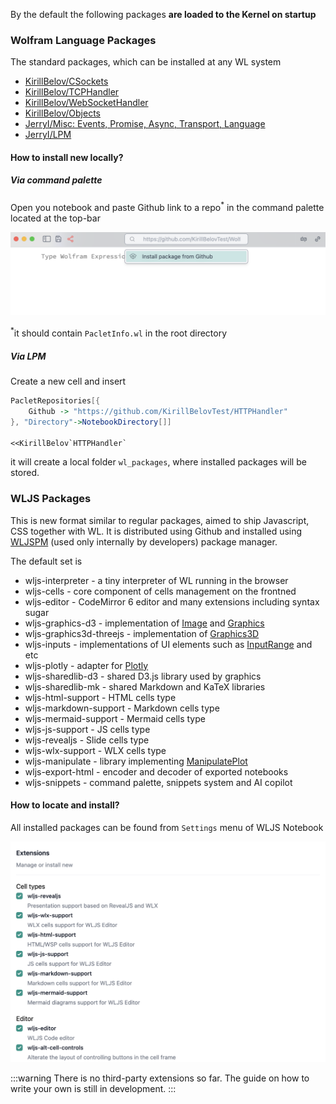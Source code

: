 By the default the following packages __are loaded to the Kernel on startup__

### Wolfram Language Packages
The standard packages, which can be installed at any WL system

- [KirillBelov/CSockets](https://github.com/KirillBelovTest/CSockets)
- [KirillBelov/TCPHandler](https://github.com/KirillBelovTest/TCPServer)
- [KirillBelov/WebSocketHandler](https://github.com/KirillBelovTest/WebSocketHandler)
- [KirillBelov/Objects](https://github.com/KirillBelovTest/Objects)
- [JerryI/Misc: Events, Promise, Async, Transport,  Language](https://github.com/JerryI/wl-misc)
- [JerryI/LPM](https://github.com/JerryI/wl-localpackages)

#### How to install new locally?
##### Via command palette
Open you notebook and paste Github link to a repo<sup>*</sup> in the command palette located at the top-bar

![](./../../Screenshot%202024-05-10%20at%2021.35.19.png)

<sup>*</sup>it should contain `PacletInfo.wl` in the root directory

##### Via LPM
Create a new cell and insert

```mathematica
PacletRepositories[{
    Github -> "https://github.com/KirillBelovTest/HTTPHandler"
}, "Directory"->NotebookDirectory[]]

<<KirillBelov`HTTPHandler`
```

it will create a local folder `wl_packages`, where installed packages will be stored.

### WLJS Packages
This is new format similar to regular packages, aimed to ship Javascript, CSS together with WL. It is distributed using Github and installed using [WLJSPM](https://github.com/JerryI/wl-wljs-packages)  (used only internally by developers) package manager.

The default set is

- wljs-interpreter -  a tiny interpreter of WL running in the browser
- wljs-cells - core component of cells management on the frontned
- wljs-editor - CodeMirror 6 editor and many extensions including syntax sugar
- wljs-graphics-d3 - implementation of [Image](frontend/Reference/Image/Image.md) and [Graphics](frontend/Reference/Graphics/Graphics.md)
- wljs-graphics3d-threejs - implementation of [Graphics3D](frontend/Reference/Graphics3D/Graphics3D.md)
- wljs-inputs - implementations of UI elements such as [InputRange](frontend/Reference/GUI/InputRange.md) and etc
- wljs-plotly - adapter for [Plotly](frontend/Reference/Plotting%20Functions/Plotly.md)
- wljs-sharedlib-d3 - shared D3.js library used by graphics
- wljs-sharedlib-mk - shared Markdown and KaTeX libraries
- wljs-html-support - HTML cells type
- wljs-markdown-support - Markdown cells type
- wljs-mermaid-support - Mermaid cells type
- wljs-js-support - JS cells type
- wljs-revealjs - Slide cells type
- wljs-wlx-support - WLX cells type
- wljs-manipulate - library implementing [ManipulatePlot](frontend/Reference/Plotting%20Functions/ManipulatePlot.md)
- wljs-export-html - encoder and decoder of exported notebooks
- wljs-snippets - command palette, snippets system and AI copilot

#### How to locate and install?
All installed packages can be found from `Settings` menu of WLJS Notebook

![](./../../Screenshot%202024-05-13%20at%2011.55.17.png)

:::warning
There is no third-party extensions so far. The guide on how to write your own is still in development.
:::



